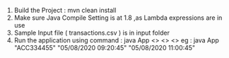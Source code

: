 1. Build the Project : mvn clean install
2. Make sure Java Compile Setting is at 1.8 ,as Lambda expressions are in use
3. Sample Input file ( transactions.csv ) is in input folder
4. Run the application using command : java App <<AccountId>> <<StartTime>> <<EndTime>>
           eg : java App "ACC334455" "05/08/2020 09:20:45" "05/08/2020 11:00:45"
